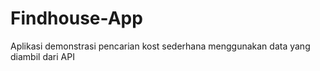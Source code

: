 # Findhouse-App
Aplikasi demonstrasi pencarian kost sederhana menggunakan data yang diambil dari API
